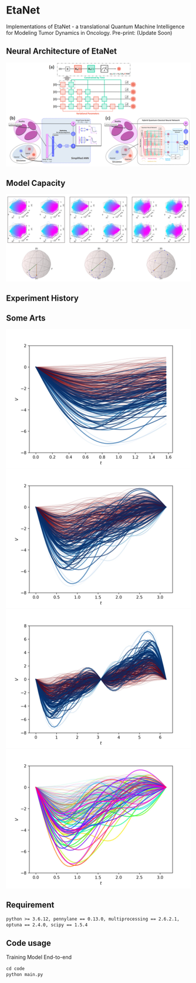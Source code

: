 # EtaNet
Implementations of EtaNet - a translational Quantum Machine Intelligence for Modeling Tumor Dynamics in Oncology. Pre-print: (Update Soon)
## Neural Architecture of EtaNet
![plot](./figures/EtaNet.png)
## Model Capacity
![plot](./figures/model_capacity.png)
## Experiment History

## Some Arts
![plot](./figures/arts/0_random_99_4_4.jpg)
![plot](./figures/arts/1_random_99_4_4.jpg)
![plot](./figures/arts/2_random_99_4_4.jpg)
![plot](./figures/arts/random_49_4_4.jpg)
## Requirement
```
python >= 3.6.12, pennylane == 0.13.0, multiprocessing == 2.6.2.1, optuna == 2.4.0, scipy == 1.5.4
```
## Code usage
Training Model End-to-end
```
cd code
python main.py
```

